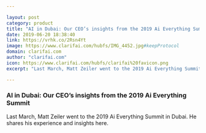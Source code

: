 ```yaml
---

layout: post
category: product
title: "AI in Dubai: Our CEO’s insights from the 2019 Ai Everything Summit"
date: 2019-06-20 18:38:40
link: https://vrhk.co/2Rsn4Yt
image: https://www.clarifai.com/hubfs/IMG_4452.jpg#keepProtocol
domain: clarifai.com
author: "clarifai.com"
icon: https://www.clarifai.com/hubfs/clarifai%20favicon.png
excerpt: "Last March, Matt Zeiler went to the 2019 Ai Everything Summit in Dubai. He shares his experience and insights here."

---
```


### AI in Dubai: Our CEO’s insights from the 2019 Ai Everything Summit

Last March, Matt Zeiler went to the 2019 Ai Everything Summit in Dubai. He shares his experience and insights here.